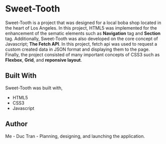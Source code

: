 # Sweet-Tooth
Sweet-Tooth is a project that was designed for a local boba shop located in the heart of Los Angeles. In this project, HTML5 was implemented for the enhancement of the sematic elements such as **Navigation** tag and **Section** tag. Additionally, Sweet-Tooth was also developed on the core concept of Javascript; **The Fetch API**. In this project, fetch api was used to request a custom created data in JSON format and displaying them to the page. Finally, the project consisted of many important concepts of CSS3 such as **Flexbox**, **Grid**, and **reponsive layout**. 

## Built With
Sweet-Tooth was built with,
* HTML5
* CSS3
* Javascript

## Author
Me - Duc Tran - Planning, designing, and launching the application.



